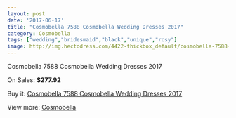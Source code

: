 ```yaml
---
layout: post
date: '2017-06-17'
title: "Cosmobella 7588 Cosmobella Wedding Dresses 2017"
category: Cosmobella
tags: ["wedding","bridesmaid","black","unique","rosy"]
image: http://img.hectodress.com/4422-thickbox_default/cosmobella-7588-cosmobella-wedding-dresses-2013.jpg
---
```

Cosmobella 7588 Cosmobella Wedding Dresses 2017

On Sales: **$277.92**
<a href="https://www.hectodress.com/cosmobella/2276-cosmobella-7588-cosmobella-wedding-dresses-2013.html"><amp-img layout="responsive" width="600" height="600" src="//img.hectodress.com/4422-thickbox_default/cosmobella-7588-cosmobella-wedding-dresses-2013.jpg" alt="Cosmobella 7588 Cosmobella Wedding Dresses 2017 0" /></a>
<a href="https://www.hectodress.com/cosmobella/2276-cosmobella-7588-cosmobella-wedding-dresses-2013.html"><amp-img layout="responsive" width="600" height="600" src="//img.hectodress.com/4425-thickbox_default/cosmobella-7588-cosmobella-wedding-dresses-2013.jpg" alt="Cosmobella 7588 Cosmobella Wedding Dresses 2017 1" /></a>
<a href="https://www.hectodress.com/cosmobella/2276-cosmobella-7588-cosmobella-wedding-dresses-2013.html"><amp-img layout="responsive" width="600" height="600" src="//img.hectodress.com/4424-thickbox_default/cosmobella-7588-cosmobella-wedding-dresses-2013.jpg" alt="Cosmobella 7588 Cosmobella Wedding Dresses 2017 2" /></a>
<a href="https://www.hectodress.com/cosmobella/2276-cosmobella-7588-cosmobella-wedding-dresses-2013.html"><amp-img layout="responsive" width="600" height="600" src="//img.hectodress.com/4423-thickbox_default/cosmobella-7588-cosmobella-wedding-dresses-2013.jpg" alt="Cosmobella 7588 Cosmobella Wedding Dresses 2017 3" /></a>

Buy it: [Cosmobella 7588 Cosmobella Wedding Dresses 2017](https://www.hectodress.com/cosmobella/2276-cosmobella-7588-cosmobella-wedding-dresses-2013.html "Cosmobella 7588 Cosmobella Wedding Dresses 2017")

View more: [Cosmobella](https://www.hectodress.com/38-cosmobella "Cosmobella")